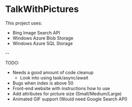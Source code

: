 TalkWithPictures
================

This project uses:
* Bing Image Search API
* Windows Azure Blob Storage
* Windows Azure SQL Storage

--

TODO:
* Needs a good amount of code cleanup
 	* Look into using task/async/await
* Bugs when index is above 50
* Front-end website with instructions how to use
* Add attributes for picture size (Small/Medium/Large)
* Animated GIF support (Would need Google Search API)